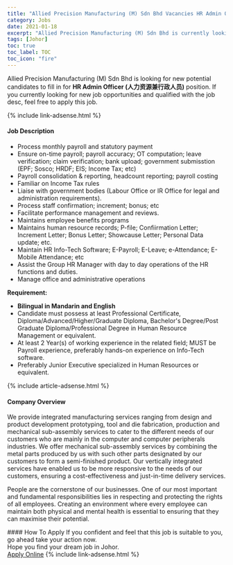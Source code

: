 ```yaml
---
title: "Allied Precision Manufacturing (M) Sdn Bhd Vacancies HR Admin Officer (人力资源兼行政人员)" 
category: Jobs 
date: 2021-01-18 
excerpt: "Allied Precision Manufacturing (M) Sdn Bhd is currently looking for suitable person to fill in the HR Admin Officer (人力资源兼行政人员) which positioned at Johor" 
tags: [Johor] 
toc: true 
toc_label: TOC 
toc_icon: "fire" 
--- 
```


<p>Allied Precision Manufacturing (M) Sdn Bhd is looking for new potential candidates to fill in for <b>HR Admin Officer (人力资源兼行政人员)</b> position. If you currently looking for new job opportunities and qualified with the job desc, feel free to apply this job.
</p>{% include link-adsense.html %} 
<div><div><h4>Job Description</h4></div><div><div><span><div><ul><li>Process monthly payroll and statutory payment</li><li>Ensure on-time payroll; payroll accuracy; OT computation; leave verification; claim verification; bank upload; government submisstion (EPF; Sosco; HRDF; EIS; Income Tax; etc)</li><li>Payroll consolidation &amp; reporting, headcount reporting; payroll costing</li><li>Familiar on Income Tax rules</li><li>Liaise with government bodies (Labour Office or IR Office for legal and administration requirements).</li><li>Process staff confirmation; increment; bonus; etc</li><li>Facilitate performance management and reviews.</li><li>Maintains employee benefits programs</li><li>Maintains human resource records; P-file; Confiirmation Letter; Increment Letter; Bonus Letter; Showcause Letter; Personal Data update; etc.</li><li>Maintain HR Info-Tech Software; E-Payroll; E-Leave; e-Attendance; E-Mobile Attendance; etc</li><li>Assist the Group HR Manager with day to day operations of the HR functions and duties.&#160;</li><li>Manage office and administrative operations</li></ul><p><strong>Requirement:</strong></p><ul><li><strong>Bilingual in Mandarin and English</strong></li><li>Candidate must possess at least Professional Certificate, Diploma/Advanced/Higher/Graduate Diploma, Bachelor's Degree/Post Graduate Diploma/Professional Degree in Human Resource Management or equivalent.</li><li>At least 2&#160;Year(s) of working experience in the related field; MUST be Payroll experience, preferably hands-on experience on Info-Tech software.</li><li>Preferably Junior Executive specialized in Human Resources or equivalent.</li></ul></div></span></div></div></div> 
{% include article-adsense.html %} 
<div><div><h4>Company Overview</h4></div><div><div><span><div><p>We provide integrated manufacturing services ranging from design and product development prototyping, tool and die fabrication, production and mechanical sub-assembly services to cater to the different needs of our customers who are mainly in the computer and computer peripherals industries. We offer mechanical sub-assembly services by combining the metal parts produced by us with such other parts designated by our customers to form a semi-finished product. Our vertically integrated services have enabled us to be more responsive to the needs of our customers, ensuring a&#160;cost-effectiveness and just-in-time delivery services.</p><p>People are the cornerstone of our businesses. One of our most important and fundamental responsibilities lies in respecting and protecting the rights of all employees. Creating an environment where every employee can maintain both physical and mental health is essential to ensuring that they can maximise their potential.</p></div></span></div></div></div> 
#### How To Apply 
If you confident and feel that this job is suitable to you, go ahead take your action now. <br/> 
Hope you find your dream job in Johor. <br/> 
<a href="https://www.jobstreet.com.my/en/job/hr-admin-officer-人力资源兼行政人员-4465379?jobId=jobstreet-my-job-4465379&sectionRank=7&token=0~849e6112-3678-4fdb-aa79-b6bbcb3c4f1a&fr=SRP%20View%20In%20New%20Ta" class="btn btn--info" target="_blank" rel="nofollow noopenner">Apply Online</a> 
{% include link-adsense.html %} 
